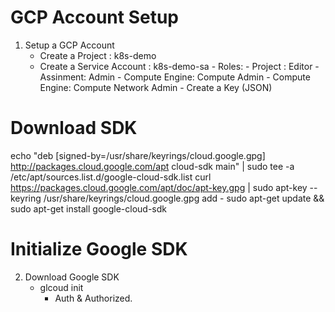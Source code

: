 # GCP Account Setup 
1. Setup a GCP Account 
    - Create a Project : k8s-demo
	- Create a Service Account : k8s-demo-sa
	        - Roles: 
			       - Project : Editor
				   - Assinment: Admin
				   - Compute Engine: Compute Admin 
				   - Compute Engine: Compute Network Admin 
			- Create a Key	(JSON)

# Download SDK
echo "deb [signed-by=/usr/share/keyrings/cloud.google.gpg] http://packages.cloud.google.com/apt cloud-sdk main" | sudo tee -a /etc/apt/sources.list.d/google-cloud-sdk.list
curl https://packages.cloud.google.com/apt/doc/apt-key.gpg | sudo apt-key --keyring /usr/share/keyrings/cloud.google.gpg add -
sudo apt-get update && sudo apt-get install google-cloud-sdk


# Initialize Google SDK
2. Download Google SDK 
    - glcoud init 
       - Auth & Authorized. 	
